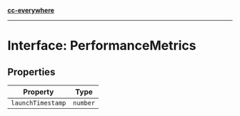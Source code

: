 [**cc-everywhere**](../../../../../index.md)

***

# Interface: PerformanceMetrics

## Properties

| Property | Type |
| ------ | ------ |
| <a id="launchtimestamp"></a> `launchTimestamp` | `number` |
